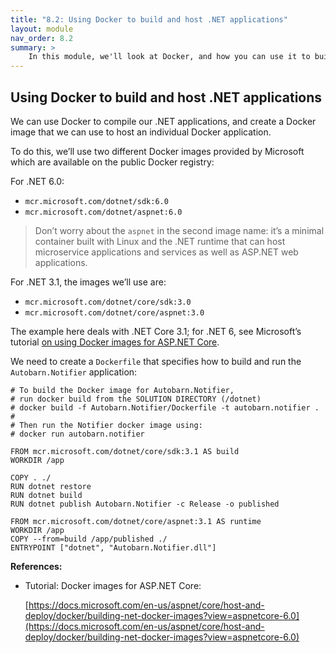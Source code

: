 ```yaml
---
title: "8.2: Using Docker to build and host .NET applications"
layout: module
nav_order: 8.2
summary: >
    In this module, we'll look at Docker, and how you can use it to build and run your .NET applications and microservices
---
```


## Using Docker to build and host .NET applications

We can use Docker to compile our .NET applications, and create a Docker image that we can use to host an individual Docker application.

To do this, we’ll use two different Docker images provided by Microsoft which are available on the public Docker registry:

For .NET 6.0:

* `mcr.microsoft.com/dotnet/sdk:6.0`
* `mcr.microsoft.com/dotnet/aspnet:6.0`

> Don’t worry about the `aspnet` in the second image name: it’s a minimal container built with Linux and the .NET runtime that can host microservice applications and services as well as ASP.NET web applications.

For .NET 3.1, the images we’ll use are:

* `mcr.microsoft.com/dotnet/core/sdk:3.0`
* `mcr.microsoft.com/dotnet/core/aspnet:3.0`

The example here deals with .NET Core 3.1; for .NET 6, see Microsoft’s tutorial [on using Docker images for ASP.NET Core](https://docs.microsoft.com/en-us/aspnet/core/host-and-deploy/docker/building-net-docker-images?view=aspnetcore-6.0).

We need to create a `Dockerfile` that specifies how to build and run the `Autobarn.Notifier` application:

```
# To build the Docker image for Autobarn.Notifier,
# run docker build from the SOLUTION DIRECTORY (/dotnet)
# docker build -f Autobarn.Notifier/Dockerfile -t autobarn.notifier .
# 
# Then run the Notifier docker image using:
# docker run autobarn.notifier

FROM mcr.microsoft.com/dotnet/core/sdk:3.1 AS build
WORKDIR /app

COPY . ./
RUN dotnet restore
RUN dotnet build
RUN dotnet publish Autobarn.Notifier -c Release -o published

FROM mcr.microsoft.com/dotnet/core/aspnet:3.1 AS runtime
WORKDIR /app
COPY --from=build /app/published ./
ENTRYPOINT ["dotnet", "Autobarn.Notifier.dll"]
```

**References:**

* Tutorial: Docker images for ASP.NET Core:

    [https://docs.microsoft.com/en-us/aspnet/core/host-and-deploy/docker/building-net-docker-images?view=aspnetcore-6.0](https://docs.microsoft.com/en-us/aspnet/core/host-and-deploy/docker/building-net-docker-images?view=aspnetcore-6.0)

  

